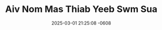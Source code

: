 ---
layout: movie-video-data
date: 2025-03-01 21:25:08 -0608
categories: movie

# Site Attributes
title: "Aiv Nom Mas Thiab Yeeb Swm Sua"
permalink: "/movie/Aiv_Nom_Mas_Thiab_Yeeb_Swm_Sua"

# Movie Attributes
synopsis: ""
producer: "Ib sim neej Entertainment"
director: ""
writer: ""
video_link: "https://youtu.be/1VSGKGlcT3s?si=VEaGzLDjJHKRKgfK"
genre: "Horror Comedy"
year: ""
release_type: "DVD"
storage: ""
thumbnail: "/assets/images/movie_thumbnails/Aiv Nom Mas & Yeeb Swm Sua.jpeg"
publishing_company: "Ib sim neej Entertainment"

# Sequels + Parts
base_movie: ""
total_parts: 
sequel: ""

# Movie Cast
cast:
- name: "Vaj Yaj"
- name: "Maiv Thoj"
- name: "Kaus Hawj"
- name: "Yeev Yaj"
- name: "Liab Hawj"
- name: "Lis Yaj"
- name: "MaivNeeb Hawj"
- name: "Kooj Hawj"
- name: "Txais Hawj"
---